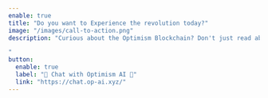 ```yaml
---
enable: true
title: "Do you want to Experience the revolution today?"
image: "/images/call-to-action.png"
description: "Curious about the Optimism Blockchain? Don't just read about it—engage with it! Test our cutting-edge Optimism AI Chatbot and get answers in real-time. Dive deep into the world of blockchain, ask questions, and let our AI guide you with clarity and precision.

"
button:
  enable: true
  label: "🤖 Chat with Optimism AI 🤖"
  link: "https://chat.op-ai.xyz/"
---
```

